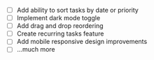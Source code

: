 
- [ ] Add ability to sort tasks by date or priority
- [ ] Implement dark mode toggle
- [ ] Add drag and drop reordering
- [ ] Create recurring tasks feature
- [ ] Add mobile responsive design improvements
- [ ] ...much more
